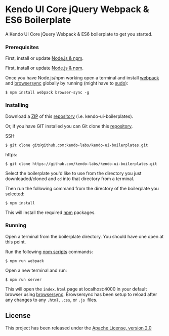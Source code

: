 # Kendo UI Core jQuery Webpack & ES6 Boilerplate

A Kendo UI Core jQuery Webpack & ES6 boilerplate to get you started.

### Prerequisites

First, install or update [Node.js & npm](https://nodejs.org/).

First, install or update [Node.js & npm](https://nodejs.org/).

Once you have Node.js/npm working open a terminal and install [webpack](https://www.npmjs.com/package/webpack) and [browsersync](https://www.browsersync.io/) globally by running (might have to [sudo](https://support.apple.com/en-us/HT202035)):

```
$ npm install webpack browser-sync -g
```

### Installing

Download a [ZIP](https://github.com/kendo-labs/kendo-ui-boilerplates/archive/master.zip) of this [repository](https://github.com/kendo-labs/kendo-ui-boilerplates) (i.e. kendo-ui-boilerplates).

Or, if you have GIT installed you can Git clone this [repository](https://github.com/kendo-labs/kendo-ui-boilerplates).

SSH:

```
$ git clone git@github.com:kendo-labs/kendo-ui-boilerplates.git
```

https:

```
$ git clone https://github.com/kendo-labs/kendo-ui-boilerplates.git
```

Select the boilerplate you'd like to use from the directory you just downloaded/cloned and `cd` into that directory from a terminal.

Then run the following command from the directory of the boilerplate you selected:

```
$ npm install
```

This will install the required [npm](https://www.npmjs.com/) packages.

### Running

Open a terminal from the boilerplate directory. You should have one open at this point.

Run the following [npm scripts](https://docs.npmjs.com/misc/scripts) commands:

```
$ npm run webpack
```

Open a new terminal and run:

```
$ npm run server
```


This will open the `index.html` page at localhost:4000 in your default browser using [browsersync](https://www.browsersync.io/). Browsersync has been setup to reload after any changes to any `.html`, `.css`, or `.js `files.

## License

This project has been released under the [Apache License, version 2.0](http://www.apache.org/licenses/LICENSE-2.0.html)
